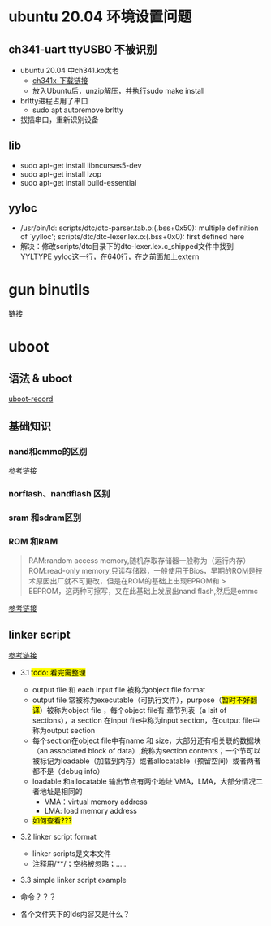 # ubuntu 20.04 环境设置问题

## ch341-uart ttyUSB0 不被识别
- ubuntu 20.04 中ch341.ko太老
  - [ch341x-下载链接](https://www.wch.cn/download/CH341SER_LINUX_ZIP.html)
  - 放入Ubuntu后，unzip解压，并执行sudo make install 
- brltty进程占用了串口
  - sudo apt autoremove brltty
- 拔插串口，重新识别设备

## lib
  - sudo apt-get install libncurses5-dev
  - sudo apt-get install lzop
  - sudo apt-get install build-essential

## yyloc

  - /usr/bin/ld: scripts/dtc/dtc-parser.tab.o:(.bss+0x50): multiple definition of `yylloc'; scripts/dtc/dtc-lexer.lex.o:(.bss+0x0): first defined here
  - 解决：修改scripts/dtc目录下的dtc-lexer.lex.c_shipped文件中找到YYLTYPE yyloc这一行，在640行，在之前面加上extern

# gun binutils
[链接](https://sourceware.org/binutils/)

# uboot

## 语法 & uboot
  [uboot-record](https://elinux.org/Boot_Loaders#U-Boot)

## 基础知识

  ### nand和emmc的区别

  [参考链接](https://zhuanlan.zhihu.com/p/132387921)

  ### norflash、nandflash 区别

  ### sram 和sdram区别

  ### ROM 和RAM
  
  > RAM:random access memory,随机存取存储器一般称为（运行内存）
   ROM:read-only memory,只读存储器，一般使用于Bios，早期的ROM是技术原因出厂就不可更改，但是在ROM的基础上出现EPROM和 > EEPROM，这两种可擦写，又在此基础上发展出nand flash,然后是emmc
  >

  [参考链接](https://cn.bing.com/search?pglt=41&q=nand+flash+%E5%92%8Cesmc&cvid=5b998dddc4b645929f2b5f446a48c13d&aqs=edge..69i57j0l8.6663j0j1&FORM=ANAB01&PC=CNNDDB)


## linker script 

[参考链接](http://sourceware.org/binutils/docs/ld/Scripts.html#Scripts)

  - 3.1  <mark> todo: 看完需整理 </mark>
    - output file 和 each input file 被称为object file format 
    - output file 常被称为executable（可执行文件），purpose（<mark>暂时不好翻译</mark>）被称为object file ，每个object file有 章节列表（a lsit of sections），a section 在input file中称为input section，在output file中称为output section
    - 每个section在object file中有name 和 size，大部分还有相关联的数据块（an associated block of data）,统称为section contents；一个节可以被标记为loadable（加载到内存）或者allocatable（预留空间）或者两者都不是（debug info）
    - loadable 和allocatable 输出节点有两个地址 VMA，LMA，大部分情况二者地址是相同的
      - VMA：virtual memory address
      - LMA: load memory address
    - <mark>如何查看???</mark>
  - 3.2 linker script format
    - linker scripts是文本文件
    - 注释用/**/；空格被忽略；.....
  - 3.3 simple linker script example

  - 命令？？？
  - 各个文件夹下的lds内容又是什么？
  